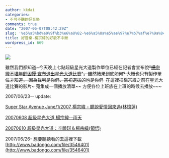 ```yaml
---
author: kkdai
categories:
- 不可不聽的好音樂
comments: true
date: "2007-06-07T08:42:29Z"
slug: '%e5%a5%bd%e9%9f%b3%e6%a8%82-%e6%a5%8a%e5%ae%97%e7%b7%af%e7%9a%84%e5%a5%bd%e6%ad%8c%e4%b8%8d%e4%b8%ad%e6%96%b7'
title: 好音樂-楊宗緯的好歌不中斷
wordpress_id: 669
---
```


[![](http://tw.streetvoice.com/zyfile/profile/409413/HIMGA_409413_C11604C9FADA41B2B8F4FDDFF646943B.jpg)](http://tw.streetvoice.com/music/user-musician-profile.asp?sd=409413)

雖然我們都知道~今天晚上七點超級星光大道製作單位已經在記者會宣布說~~"[楊宗緯不堪年齡困擾 宣布退出星光大道比賽](http://news.sina.com.tw/ents/cna/tw/2007-06-06/220912542238.shtml)"。雖然結果到底如何? 大概也只有製作單位才知道， 因為裁判是你們、當初選拔的也是你們~~  在這裡把楊宗緯之前在星光大道比賽的影片~ 蒐集成一個播放清單~~ 方便各位上班族在上班的時候去播放~~~

2007/06/23-- update: 

[Super Star Avenue June/1/2007 楊宗緯 - 聽說愛情回來過(林憶蓮)](http://youtube.com/watch?v=_mDuzdE9Ndo)

[20070608 超級星光大道 楊宗緯--雨天](http://youtube.com/watch?v=n3-ZMNOeL6M)

[20070610 超級星光大道：辛曉琪＆楊宗緯(領悟)](http://youtube.com/watch?v=lLLRHQJTXFM)

2007/06/26- 想要聽聽看的去這裡下載 [http://www.badongo.com/file/3546401](http://www.badongo.com/file/3546401)  

